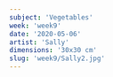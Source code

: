 ```yaml
---
subject: 'Vegetables'
week: 'week9'
date: '2020-05-06'
artist: 'Sally'
dimensions: '30x30 cm'
slug: 'week9/Sally2.jpg'
---
```

